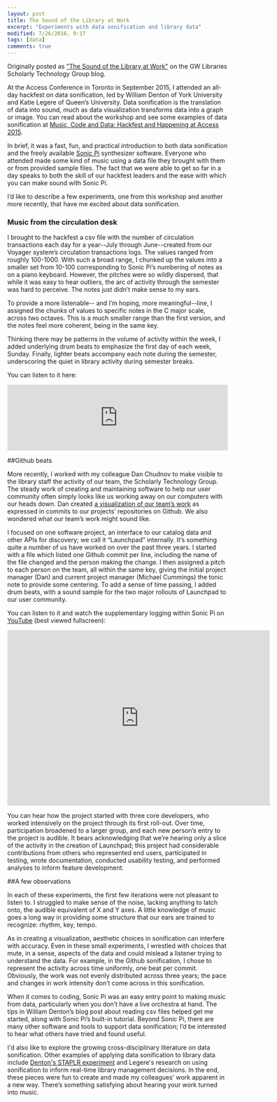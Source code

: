 ```yaml
---
layout: post
title: The Sound of the Library at Work
excerpt: "Experiments with data sonification and library data"
modified: 7/26/2016, 9:17
tags: [data]
comments: true
---
```


Originally posted as ["The Sound of the Library at Work"](https://library.gwu.edu/scholarly-technology-group/posts/sound-library-work) on the GW Libraries Scholarly Technology Group blog. 


At the Access Conference in Toronto in September 2015, I attended an all-day hackfest on data sonification, led by William Denton of York University and Katie Legere of Queen’s University. Data sonification is the translation of data into sound, much as data visualization transforms data into a graph or image. You can read about the workshop and see some examples of data sonification at [Music, Code and Data: Hackfest and Happening at Access 2015](https://www.miskatonic.org/music/access2015/).

In brief, it was a fast, fun, and practical introduction to both data sonification and the freely available [Sonic Pi](http://sonic-pi.net/) synthesizer software. Everyone who attended made some kind of music using a data file they brought with them or from provided sample files. The fact that we were able to get so far in a day speaks to both the skill of our hackfest leaders and the ease with which you can make sound with Sonic Pi.

I’d like to describe a few experiments, one from this workshop and another more recently, that have me excited about data sonification.

### Music from the circulation desk

I brought to the hackfest a csv file with the number of circulation transactions each day for a year--July through June--created from our Voyager system’s circulation transactions logs. The values ranged from roughly 100-1000. With such a broad range, I chunked up the values into a smaller set from 10-100 corresponding to Sonic Pi’s numbering of notes as on a piano keyboard. However, the pitches were so wildly dispersed, that while it was easy to hear outliers, the arc of activity through the semester was hard to perceive. The notes just didn’t make sense to my ears.

To provide a more listenable-- and I’m hoping, more meaningful--line, I assigned the chunks of values to specific notes in the C major scale, across two octaves. This is a much smaller range than the first version, and the notes feel more coherent, being in the same key. 

Thinking there may be patterns in the volume of activity within the week, I added underlying drum beats to emphasize the first day of each week, Sunday. Finally, lighter beats accompany each note during the semester, underscoring the quiet in library activity during semester breaks.

You can listen to it here:
<iframe frameborder="no" height="150" scrolling="no" src="https://w.soundcloud.com/player/?url=https%3A//api.soundcloud.com/tracks/222953127&amp;auto_play=false&amp;hide_related=false&amp;show_comments=true&amp;show_user=true&amp;show_reposts=false&amp;visual=true" width="100%"></iframe>


##Github beats

More recently, I worked with my colleague Dan Chudnov to make visible to the library staff the activity of our team, the Scholarly Technology Group. The steady work of creating and maintaining software to help our user community often simply looks like us working away on our computers with our heads down. Dan created [a visualization of our team’s work](https://www.youtube.com/watch?v=tCFPp97tw4w) as expressed in commits to our projects’ repositories on Github. We also wondered what our team’s work might sound like.

I focused on one software project, an interface to our catalog data and other APIs for discovery; we call it “Launchpad” internally. It’s something quite a number of us have worked on over the past three years. I started with a file which listed one Github commit per line, including the name of the file changed and the person making the change. I then assigned a pitch to each person on the team, all within the same key, giving the initial project manager (Dan) and current project manager (Michael Cummings) the tonic note to provide some centering. To add a sense of time passing, I added drum beats, with a sound sample for the two major rollouts of Launchpad to our user community.

You can listen to it and watch the supplementary logging within Sonic Pi on [YouTube](https://www.youtube.com/watch?v=_GKkaXPOK78) (best viewed fullscreen):

<iframe allowfullscreen="" frameborder="0" height="400" src="https://www.youtube.com/embed/_GKkaXPOK78" width="600"></iframe>


You can hear how the project started with three core developers, who worked intensively on the project through its first roll-out. Over time, participation broadened to a larger group, and each new person’s entry to the project is audible. It bears acknowledging that we’re hearing only a slice of the activity in the creation of Launchpad; this project had considerable contributions from others who represented end users, participated in testing, wrote documentation, conducted usability testing, and performed analyses to inform feature development.

##A few observations

In each of these experiments, the first few iterations were not pleasant to listen to. I struggled to make sense of the noise, lacking anything to latch onto, the audible equivalent of X and Y axes. A little knowledge of music goes a long way in providing some structure that our ears are trained to recognize: rhythm, key, tempo.

As in creating a visualization, aesthetic choices in sonification can interfere with accuracy. Even in these small experiments, I wrestled with choices that mute, in a sense, aspects of the data and could mislead a listener trying to understand the data. For example, in the Github sonification, I chose to represent the activity across time uniformly, one beat per commit. Obviously, the work was not evenly distributed across three years; the pace and changes in work intensity don’t come across in this sonification. 

When it comes to coding, Sonic Pi was an easy entry point to making music from data, particularly when you don’t have a live orchestra at hand. The tips in William Denton’s blog post about reading csv files helped get me started, along with Sonic Pi’s built-in tutorial. Beyond Sonic Pi, there are many other software and tools to support data sonification; I’d be interested to hear what others have tried and found useful.

I'd also like to explore the growing cross-disciplinary literature on data sonification. Other examples of applying data sonification to library data include [Denton's STAPLR experiment](http://staplr.org/) and Legere's research on using sonification to inform real-time library management decisions. In the end, these pieces were fun to create and made my colleagues’ work apparent in a new way.  There’s something satisfying about hearing your work turned into music.

